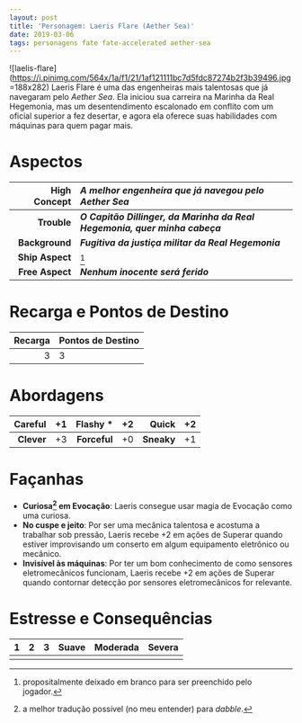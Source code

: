 ```yaml
---
layout: post
title: 'Personagem: Laeris Flare (Aether Sea)'
date: 2019-03-06
tags: personagens fate fate-accelerated aether-sea
---
```

  
![laelis-flare](https://i.pinimg.com/564x/1a/f1/21/1af121111bc7d5fdc87274b2f3b39496.jpg =188x282)
Laeris Flare é uma das engenheiras mais talentosas que já navegaram pelo _Aether Sea_. Ela iniciou sua carreira na Marinha da Real Hegemonia, mas um desentendimento escalonado em conflito com um oficial superior a fez desertar, e agora ela oferece suas habilidades com máquinas para quem pagar mais.  
  
# Aspectos  
  
| **High Concept** | ***A melhor engenheira que já navegou pelo Aether Sea*** |  
| ---: | :--- |  
| **Trouble** | ***O Capitão Dillinger, da Marinha da Real Hegemonia, quer minha cabeça*** |  
| **Background** | ***Fugitiva da justiça militar da Real Hegemonia*** |  
| **Ship Aspect** | [^ship-aspect] |  
| **Free Aspect** | ***Nenhum inocente será ferido*** |  
  
# Recarga e Pontos de Destino  
  
| **Recarga** | **Pontos de Destino** |  
| ---: | :--- |  
| 3 | 3 |  
  
# Abordagens  
  
| **Careful** | +1 | **Flashy** * | +2 | **Quick** | +2 |  
| ---: | :--- | ---: | :--- | ---: | :--- |  
| **Clever** | +3 | **Forceful** | +0 | **Sneaky** | +1 |  
  
# Façanhas  
  
- **Curiosa[^curiosa] em Evocação**: Laeris consegue usar magia de Evocação como uma curiosa.  
- **No cuspe e jeito**: Por ser uma mecânica talentosa e acostuma a trabalhar sob pressão, Laeris recebe +2 em ações de Superar quando estiver improvisando um conserto em algum equipamento eletrônico ou mecânico.  
- **Invisível às máquinas**: Por ter um bom conhecimento de como sensores eletromecânicos funcionam, Laeris recebe +2 em ações de Superar quando contornar detecção por sensores eletromecânicos for relevante.  
  
# Estresse e Consequências  
  
| **1** | **2** | **3** | Suave | Moderada | Severa |  
| :---: | :---: | :---: | :---: | :---: | :---: |  
| | | | | | |  
  
[^ship-aspect]: propositalmente deixado em branco para ser preenchido pelo jogador.  
[^curiosa]: a melhor tradução possível (no meu entender) para _dabble_.  
